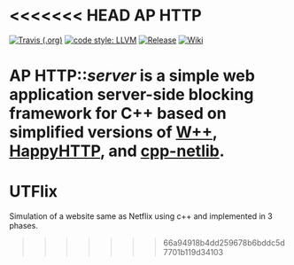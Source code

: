<<<<<<< HEAD
AP HTTP
===
[![Travis (.org)](https://travis-ci.com/UTAP/APHTTP.svg)](https://travis-ci.com/UTAP/APHTTP)
[![code style: LLVM](https://img.shields.io/badge/code_style-LLVM-brightgreen.svg)](https://llvm.org/docs/CodingStandards.html)
[![Release](https://img.shields.io/github/release/UTAP/APHTTP.svg)](https://github.com/UTAP/APHTTP/releases/latest)
[![Wiki](https://img.shields.io/badge/GitHub-Wiki-yellowgreen.svg)](https://github.com/UTAP/APHTTP/wiki)

**AP HTTP::_server_** is a simple web application server-side blocking framework for C++ based on simplified versions of [W++](http://konteck.github.io/wpp/), [HappyHTTP](http://scumways.com/happyhttp/happyhttp.html), and [cpp-netlib](http://cpp-netlib.org/).
=======
# UTFlix
Simulation of a website same as Netflix using c++ and implemented in 3 phases.
>>>>>>> 66a94918b4dd259678b6bddc5d7701b119d34103

